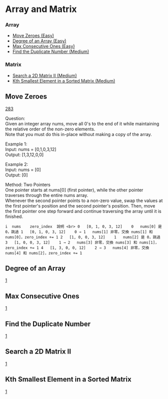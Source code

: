 # Array and Matrix

### Array
- [Move Zeroes (Easy)](#Move-Zeroes)
- [Degree of an Array (Easy)](#Degree-of-an-Array)
- [Max Consecutive Ones (Easy)](#Max-Consecutive-Ones)
- [Find the Duplicate Number (Medium)](#Find-the-Duplicate-Number)

### Matrix
- [Search a 2D Matrix II (Medium)](#Search-a-2D-Matrix-II)
- [Kth Smallest Element in a Sorted Matrix (Medium)](#Kth-Smallest-Element-in-a-Sorted-Matrix)

<!--Array-->
## Move Zeroes
[283](https://leetcode.com/problems/move-zeroes/)

Question: <br> 
Given an integer array nums, move all 0's to the end of it while maintaining the relative order of the non-zero elements. <br>
Note that you must do this in-place without making a copy of the array.

Example 1:<br>
Input: nums = [0,1,0,3,12] <br>
Output: [1,3,12,0,0]

Example 2: <br>
Input: nums = [0] <br>
Output: [0]

Method: Two Pointers<br>
One pointer starts at nums[0] (first pointer), while the other pointer traverses through the entire nums array. <br>
Whenever the second pointer points to a non-zero value, swap the values at the first pointer's position and the second pointer's position. Then, move the first pointer one step forward and continue traversing the array until it is finished. <br>

`i	nums	zero_index	說明 <br>
0	[0, 1, 0, 3, 12]	0	nums[0] 是 0，跳過
1	[0, 1, 0, 3, 12]	0 → 1	nums[1] 非零，交換 nums[1] 和 nums[0]，zero_index += 1
2	[1, 0, 0, 3, 12]	1	nums[2] 是 0，跳過
3	[1, 0, 0, 3, 12]	1 → 2	nums[3] 非零，交換 nums[3] 和 nums[1]，zero_index += 1
4	[1, 3, 0, 0, 12]	2 → 3	nums[4] 非零，交換 nums[4] 和 nums[2]，zero_index += 1`

## Degree of an Array
[1](https://leetcode.com/problems/degree-of-an-array/)

## Max Consecutive Ones
[1](https://leetcode.com/problems/max-consecutive-ones/)

## Find the Duplicate Number
[1](https://leetcode.com/problems/find-the-duplicate-number/)

<!--Matrix-->
## Search a 2D Matrix II
[1](https://leetcode.com/problems/search-a-2d-matrix-ii/)

## Kth Smallest Element in a Sorted Matrix
[1](https://leetcode.com/problems/kth-smallest-element-in-a-sorted-matrix/)








